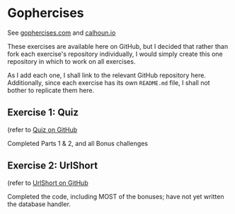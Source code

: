 # Gophercises

See [gophercises.com](http://gophercises.com) and [calhoun.io](https://courses.calhoun.io/courses/cor_gophercises)

These exercises are available here on GitHub, but I decided that rather than fork each exercise's repository individually, I would simply create this one repository in which to work on all exercises.

As I add each one, I shall link to the relevant GitHub repository here. Additionally, since each exercise has its own `README.md` file, I shall not bother to replicate them here.

## Exercise 1: Quiz

(refer to [Quiz on GitHub](https://github.com/gophercises/quiz)

Completed Parts 1 & 2, and all Bonus challenges

## Exercise 2: UrlShort

(refer to [UrlShort on GitHub](https://github.com/gophercises/urlshort)

Completed the code, including MOST of the bonuses; have not yet written the database handler.
